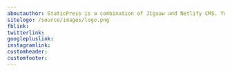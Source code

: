```yaml
---
aboutauthor: StaticPress is a combination of Jigsaw and Netlify CMS. You can make your own blog by just changing the content as per your need.
sitelogo: /source/images/logo.png
fblink:
twitterlink:
googlepluslink: 
instagramlink: 
customheader:
customfooter: 
---
```

